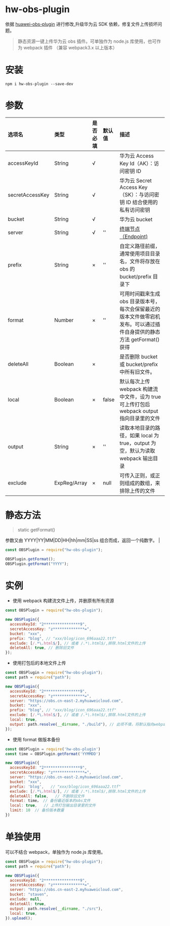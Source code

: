 # hw-obs-plugin

依据 [huawei-obs-plugin](https://github.com/staven630/huawei-obs-plugin) 进行修改,升级华为云 SDK 依赖，修复文件上传损坏问题。

> 静态资源一键上传华为云 obs 插件。可单独作为 node.js 库使用，也可作为 webpack 插件 （兼容 webpack3.x 以上版本）

# 安装

```
npm i hw-obs-plugin --save-dev
```

# 参数

| 选项名          | 类型                 | 是否必填 | 默认值 | 描述                                                                                                                  |
| :-------------- | :------------------- | :------- | :----- | :-------------------------------------------------------------------------------------------------------------------- |
| accessKeyId     | String               | √        |        | 华为云 Access Key Id（AK）：访问密钥 ID                                                                               |
| secretAccessKey | String               | √        |        | 华为云 Secret Access Key（SK）：与访问密钥 ID 结合使用的私有访问密钥                                                  |
| bucket          | String               | √        |        | 华为云 bucket                                                                                                         |
| server          | String               | √        | ''     | [终端节点（Endpoint)](https://developer.huaweicloud.com/endpoint?OBS)                                                 |
| prefix          | String               | ×        | ''     | 自定义路径前缀，通常使用项目目录名，文件将存放在 obs 的 bucket/prefix 目录下                                          |
| format          | Number               | ×        | ''     | 可用时间戳来生成 obs 目录版本号，每次会保留最近的版本文件做零宕机发布。可以通过插件自身提供的静态方法 getFormat()获得 |
| deleteAll       | Boolean              | ×        |        | 是否删除 bucket 或 bucket/prefix 中所有旧文件。                                                                       |
| local           | Boolean              | ×        | false  | 默认每次上传 webpack 构建流中文件，设为 true 可上传打包后 webpack output 指向目录里的文件                             |
| output          | String               | ×        | ''     | 读取本地目录的路径，如果 local 为 true，output 为空，默认为读取 webpack 输出目录                                      |
| exclude         | ExpReg/Array<ExpReg> | ×        | null   | 可传入正则，或正则组成的数组，来排除上传的文件                                                                        |

# 静态方法

> static getFormat()

参数又由 YYYY|YY|MM|DD|HH|hh|mm|SS|ss 组合而成，返回一个纯数字。
|

```javascript
const OBSPlugin = require("hw-obs-plugin");

OBSPlugin.getFormat();
OBSPlugin.getFormat("YYYY");
```

# 实例

- 使用 webpack 构建流文件上传，并删原有所有资源

```javascript
const OBSPlugin = require("hw-obs-plugin");

new OBSPlugin({
  accessKeyId: "2****************9",
  secretAccessKey: "z**************=",
  bucket: "xxx",
  prefix: "blog", // "xxx/blog/icon_696aaa22.ttf"
  exclude: [/.*\.html$/], // 或者 /.*\.html$/,排除.html文件的上传
  deleteAll: true, // 删除旧文件
});
```

- 使用打包后的本地文件上传

```javascript
const OBSPlugin = require("hw-obs-plugin");
const path = require("path");

new OBSPlugin({
  accessKeyId: "2****************9",
  secretAccessKey: "z**************=",
  server: "https://obs.cn-east-2.myhuaweicloud.com",
  bucket: "xxx",
  prefix: "blog", // "xxx/blog/icon_696aaa22.ttf"
  exclude: [/.*\.html$/], // 或者 /.*\.html$/,排除.html文件的上传
  local: true,
  output: path.resolve(__dirname, "./build"), // 此项不填，将默认指向webpack/vue-cli等工具输出目录
});
```

- 使用 format 做版本备份

```javascript
const OBSPlugin = require('hw-obs-plugin')
const time = OBSPlugin.getFormat('YYMMDD')

new OBSPlugin({
  accessKeyId: "2****************9",
  secretAccessKey: "z**************=",
  server: "https://obs.cn-east-2.myhuaweicloud.com",
  bucket: "xxx",
  prefix: 'blog',   // "xxx/blog/icon_696aaa22.ttf"
  exclude: [/.*\.html$/], // 或者 /.*\.html$/,排除.html文件的上传
  deleteAll: false,	  // 不删除旧文件
  format: time， // 备份最近版本的obs文件
  local: true,   // 上传打包输出目录里的文件
  limit: 10  // 备份版本数量
})
```

# 单独使用

可以不结合 webpack，单独作为 node.js 库使用。

```javascript
const OBSPlugin = require("hw-obs-plugin");
const path = require("path");

new OBSPlugin({
  accessKeyId: "2****************9",
  secretAccessKey: "z**************=",
  server: "https://obs.cn-east-2.myhuaweicloud.com",
  bucket: "staven",
  exclude: null,
  deleteAll: true,
  output: path.resolve(__dirname, "./src"),
  local: true,
}).upload();
```
